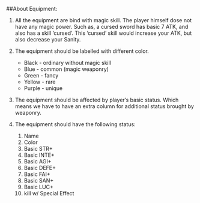 ##About Equipment:

1. All the equipment are bind with magic skill. The player himself dose not have any magic power. Such as, a cursed sword has basic 7 ATK, and also has a skill ‘cursed’. This ‘cursed’ skill would increase your ATK, but also decrease your Sanity.
2. The equipment should be labelled with different color.
	* Black - ordinary without magic skill
	* Blue - common (magic weaponry)
	* Green - fancy
	* Yellow - rare
	* Purple - unique

3. The equipment should be affected by player’s basic status. Which means we have to have an extra column for additional status brought by weaponry.
4. The equipment should have the following status:
	1. Name
	2. Color
	3. Basic STR+
	4. Basic INTE+
	5. Basic AGI+
	6. Basic DEFE+
	7. Basic FAI+
	8. Basic SAN+
	9. Basic LUC+
	10. kill w/ Special Effect

